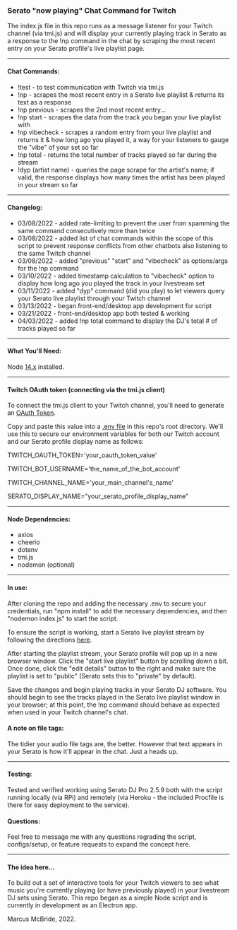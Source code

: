 ### Serato "now playing" Chat Command for Twitch

The index.js file in this repo runs as a message listener for your Twitch channel (via tmi.js) and will display your currently playing track in Serato as a response to the !np command in the chat by scraping the most recent entry on your Serato profile's live playlist page.

<hr>

#### Chat Commands:

* !test - to test communication with Twitch via tmi.js
* !np - scrapes the most recent entry in a Serato live playlist & returns its text as a response
* !np previous - scrapes the 2nd most recent entry...
* !np start - scrapes the data from the track you began your live playlist with
* !np vibecheck - scrapes a random entry from your live playlist and returns it & how long ago you played it, a way for your listeners to gauge the "vibe" of your set so far
* !np total - returns the total number of tracks played so far during the stream
* !dyp (artist name) - queries the page scrape for the artist's name; if valid, the response displays how many times the artist has been played in your stream so far

<hr>

#### Changelog:

* 03/08/2022 - added rate-limiting to prevent the user from spamming the same command consecutively more than twice
* 03/08/2022 - added list of chat commands within the scope of this script to prevent response conflicts from other chatbots also listening to the same Twitch channel
* 03/08/2022 - added "previous" "start" and "vibecheck" as options/args for the !np command
* 03/10/2022 - added timestamp calculation to "vibecheck" option to display how long ago you played the track in your livestream set
* 03/11/2022 - added "dyp" command (did you play) to let viewers query your Serato live playlist through your Twitch channel
* 03/13/2022 - began front-end/desktop app development for script
* 03/21/2022 - front-end/desktop app both tested & working
* 04/03/2022 - added !np total command to display the DJ's total # of tracks played so far

<hr>

#### What You'll Need:

Node <a href='https://nodejs.org/en/'>14.x</a> installed.

<hr>

#### Twitch OAuth token (connecting via the tmi.js client)

To connect the tmi.js client to your Twitch channel, you'll need to generate an <a href="https://twitchapps.com/tmi/">OAuth Token</a>.  

Copy and paste this value into a <a href='https://www.npmjs.com/package/dotenv'>.env file</a> in this repo's root directory.  We'll use this to secure our environment variables for both our Twitch account and our Serato profile display name as follows:

TWITCH_OAUTH_TOKEN='your_oauth_token_value'

TWITCH_BOT_USERNAME='the_name_of_the_bot_account'

TWITCH_CHANNEL_NAME='your_main_channel's_name'

SERATO_DISPLAY_NAME="your_serato_profile_display_name"

<hr>

#### Node Dependencies:

* axios
* cheerio
* dotenv
* tmi.js
* nodemon (optional)

<hr>

#### In use:

After cloning the repo and adding the necessary .env to secure your credentials, run "npm install" to add the necessary dependencies, and then "nodemon index.js" to start the script.

To ensure the script is working, start a Serato live playlist stream by following the directions <a href="https://support.serato.com/hc/en-us/articles/228019568-Live-Playlists">here</a>.  

After starting the playlist stream, your Serato profile will pop up in a new browser window.  Click the "start live playlist" button by scrolling down a bit.  Once done, click the "edit details" button to the right and make sure the playlist is set to "public" (Serato sets this to "private" by default).  

Save the changes and begin playing tracks in your Serato DJ software.  You should begin to see the tracks played in the Serato live playlist window in your browser; at this point, the !np command should behave as expected when used in your Twitch channel's chat.

#### A note on file tags:

The tidier your audio file tags are, the better.  However that text appears in your Serato is how it'll appear in the chat.  Just a heads up.

<hr>

#### Testing:

Tested and verified working using Serato DJ Pro 2.5.9 both with the script running locally (via RPi) and remotely (via Heroku - the included Procfile is there for easy deployment to the service).

#### Questions:

Feel free to message me with any questions regrading the script, configs/setup, or feature requests to expand the concept here.

<hr>

#### The idea here...

To build out a set of interactive tools for your Twitch viewers to see what music you're currently playing (or have previously played) in your livestream DJ sets using Serato.  This repo began as a simple Node script and is currently in development as an Electron app.

Marcus McBride, 2022.
